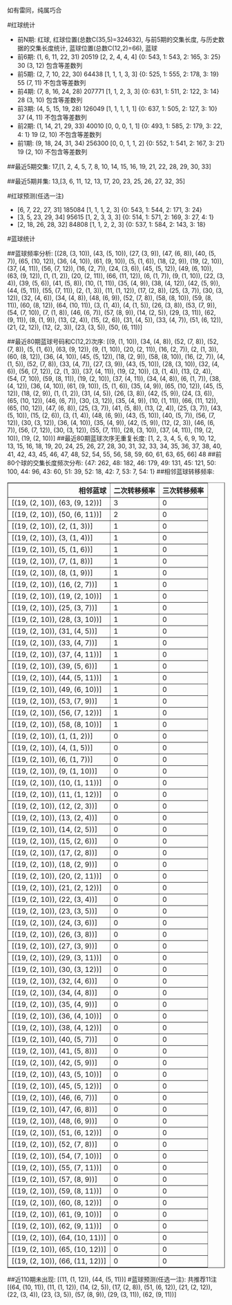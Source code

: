 <!-- 
.. title: 大乐透15114期(2015-09-30)数据分析报告
.. slug: dlott-15114-2015-09-30-report
.. date: 2015-10-01 08:00:00 UTC+08:00
.. tags: Lottery
.. link: 
.. description: 
.. type: text
-->

如有雷同，纯属巧合

<!-- TEASER_END-->

#红球统计

- 前N期: 红球, 红球位置(总数C(35,5)=324632), 与前5期的交集长度, 与历史数据的交集长度统计, 蓝球位置(总数C(12,2)=66), 蓝球
- 前6期: (1, 6, 11, 22, 31) 20519 [2, 2, 4, 4, 4] {0: 543, 1: 543, 2: 165, 3: 25} 30 (3, 12) 包含等差数列
- 前5期: (2, 7, 10, 22, 30) 64438 [1, 1, 1, 3, 3] {0: 525, 1: 555, 2: 178, 3: 19} 55 (7, 11) 不包含等差数列
- 前4期: (7, 8, 16, 24, 28) 207771 [1, 1, 2, 3, 3] {0: 631, 1: 511, 2: 122, 3: 14} 28 (3, 10) 包含等差数列
- 前3期: (4, 5, 15, 19, 28) 126049 [1, 1, 1, 1, 1] {0: 637, 1: 505, 2: 127, 3: 10} 37 (4, 11) 不包含等差数列
- 前2期: (1, 14, 21, 29, 33) 40010 [0, 0, 0, 1, 1] {0: 493, 1: 585, 2: 179, 3: 22, 4: 1} 19 (2, 10) 不包含等差数列
- 前1期: (9, 18, 24, 31, 34) 256300 [0, 0, 1, 1, 2] {0: 552, 1: 541, 2: 167, 3: 21} 19 (2, 10) 不包含等差数列

##最近5期交集:
17,[1, 2, 4, 5, 7, 8, 10, 14, 15, 16, 19, 21, 22, 28, 29, 30, 33]

##最近5期并集:
13,[3, 6, 11, 12, 13, 17, 20, 23, 25, 26, 27, 32, 35]

#红球预测(任选一注)

- [6, 7, 22, 27, 31] 185084 [1, 1, 1, 2, 3] {0: 543, 1: 544, 2: 171, 3: 24}
- [3, 5, 23, 29, 34] 95615 [1, 2, 3, 3, 3] {0: 514, 1: 571, 2: 169, 3: 27, 4: 1}
- [2, 18, 26, 28, 32] 84808 [1, 1, 2, 2, 3] {0: 537, 1: 584, 2: 143, 3: 18}

#蓝球统计

##蓝球频率分析:
[(28, (3, 10)), (43, (5, 10)), (27, (3, 9)), (47, (6, 8)), (40, (5, 7)), (65, (10, 12)), (36, (4, 10)), (61, (9, 10)), (5, (1, 6)), (18, (2, 9)), (19, (2, 10)), (37, (4, 11)), (56, (7, 12)), (16, (2, 7)), (24, (3, 6)), (45, (5, 12)), (49, (6, 10)), (63, (9, 12)), (1, (1, 2)), (20, (2, 11)), (66, (11, 12)), (6, (1, 7)), (9, (1, 10)), (22, (3, 4)), (39, (5, 6)), (41, (5, 8)), (10, (1, 11)), (35, (4, 9)), (38, (4, 12)), (42, (5, 9)), (44, (5, 11)), (55, (7, 11)), (2, (1, 3)), (11, (1, 12)), (17, (2, 8)), (25, (3, 7)), (30, (3, 12)), (32, (4, 6)), (34, (4, 8)), (48, (6, 9)), (52, (7, 8)), (58, (8, 10)), (59, (8, 11)), (60, (8, 12)), (64, (10, 11)), (3, (1, 4)), (4, (1, 5)), (26, (3, 8)), (53, (7, 9)), (54, (7, 10)), (7, (1, 8)), (46, (6, 7)), (57, (8, 9)), (14, (2, 5)), (29, (3, 11)), (62, (9, 11)), (8, (1, 9)), (13, (2, 4)), (15, (2, 6)), (31, (4, 5)), (33, (4, 7)), (51, (6, 12)), (21, (2, 12)), (12, (2, 3)), (23, (3, 5)), (50, (6, 11))]

##最近80期蓝球号码和C(12,2)次序:
[(9, (1, 10)), (34, (4, 8)), (52, (7, 8)), (52, (7, 8)), (5, (1, 6)), (63, (9, 12)), (9, (1, 10)), (20, (2, 11)), (16, (2, 7)), (2, (1, 3)), (60, (8, 12)), (36, (4, 10)), (45, (5, 12)), (18, (2, 9)), (58, (8, 10)), (16, (2, 7)), (4, (1, 5)), (52, (7, 8)), (33, (4, 7)), (27, (3, 9)), (43, (5, 10)), (28, (3, 10)), (32, (4, 6)), (56, (7, 12)), (2, (1, 3)), (37, (4, 11)), (19, (2, 10)), (3, (1, 4)), (13, (2, 4)), (54, (7, 10)), (59, (8, 11)), (19, (2, 10)), (37, (4, 11)), (34, (4, 8)), (6, (1, 7)), (38, (4, 12)), (36, (4, 10)), (61, (9, 10)), (5, (1, 6)), (35, (4, 9)), (65, (10, 12)), (45, (5, 12)), (18, (2, 9)), (1, (1, 2)), (31, (4, 5)), (26, (3, 8)), (42, (5, 9)), (24, (3, 6)), (65, (10, 12)), (46, (6, 7)), (30, (3, 12)), (35, (4, 9)), (10, (1, 11)), (66, (11, 12)), (65, (10, 12)), (47, (6, 8)), (25, (3, 7)), (41, (5, 8)), (13, (2, 4)), (25, (3, 7)), (43, (5, 10)), (15, (2, 6)), (3, (1, 4)), (48, (6, 9)), (43, (5, 10)), (40, (5, 7)), (56, (7, 12)), (30, (3, 12)), (36, (4, 10)), (35, (4, 9)), (42, (5, 9)), (12, (2, 3)), (46, (6, 7)), (56, (7, 12)), (30, (3, 12)), (55, (7, 11)), (28, (3, 10)), (37, (4, 11)), (19, (2, 10)), (19, (2, 10))]
##最近80期蓝球次序无重复长度:
[1, 2, 3, 4, 5, 6, 9, 10, 12, 13, 15, 16, 18, 19, 20, 24, 25, 26, 27, 28, 30, 31, 32, 33, 34, 35, 36, 37, 38, 40, 41, 42, 43, 45, 46, 47, 48, 52, 54, 55, 56, 58, 59, 60, 61, 63, 65, 66] 48
##前80个球的交集长度频次分布:
{47: 262, 48: 182, 46: 179, 49: 131, 45: 121, 50: 100, 44: 96, 43: 60, 51: 39, 52: 18, 42: 7, 53: 7, 54: 1}
##相邻蓝球转移频率:
<table border="1" class="table table-striped dataframe">
  <thead>
    <tr style="text-align: right;">
      <th>相邻蓝球</th>
      <th>二次转移频率</th>
      <th>三次转移频率</th>
    </tr>
  </thead>
  <tbody>
    <tr>
      <td>[(19, (2, 10)), (63, (9, 12))]</td>
      <td>3</td>
      <td>0</td>
    </tr>
    <tr>
      <td>[(19, (2, 10)), (50, (6, 11))]</td>
      <td>2</td>
      <td>0</td>
    </tr>
    <tr>
      <td>[(19, (2, 10)), (2, (1, 3))]</td>
      <td>1</td>
      <td>0</td>
    </tr>
    <tr>
      <td>[(19, (2, 10)), (3, (1, 4))]</td>
      <td>1</td>
      <td>0</td>
    </tr>
    <tr>
      <td>[(19, (2, 10)), (5, (1, 6))]</td>
      <td>1</td>
      <td>0</td>
    </tr>
    <tr>
      <td>[(19, (2, 10)), (7, (1, 8))]</td>
      <td>1</td>
      <td>0</td>
    </tr>
    <tr>
      <td>[(19, (2, 10)), (8, (1, 9))]</td>
      <td>1</td>
      <td>0</td>
    </tr>
    <tr>
      <td>[(19, (2, 10)), (16, (2, 7))]</td>
      <td>1</td>
      <td>0</td>
    </tr>
    <tr>
      <td>[(19, (2, 10)), (19, (2, 10))]</td>
      <td>1</td>
      <td>0</td>
    </tr>
    <tr>
      <td>[(19, (2, 10)), (25, (3, 7))]</td>
      <td>1</td>
      <td>0</td>
    </tr>
    <tr>
      <td>[(19, (2, 10)), (28, (3, 10))]</td>
      <td>1</td>
      <td>0</td>
    </tr>
    <tr>
      <td>[(19, (2, 10)), (31, (4, 5))]</td>
      <td>1</td>
      <td>0</td>
    </tr>
    <tr>
      <td>[(19, (2, 10)), (33, (4, 7))]</td>
      <td>1</td>
      <td>0</td>
    </tr>
    <tr>
      <td>[(19, (2, 10)), (37, (4, 11))]</td>
      <td>1</td>
      <td>0</td>
    </tr>
    <tr>
      <td>[(19, (2, 10)), (39, (5, 6))]</td>
      <td>1</td>
      <td>0</td>
    </tr>
    <tr>
      <td>[(19, (2, 10)), (44, (5, 11))]</td>
      <td>1</td>
      <td>0</td>
    </tr>
    <tr>
      <td>[(19, (2, 10)), (49, (6, 10))]</td>
      <td>1</td>
      <td>0</td>
    </tr>
    <tr>
      <td>[(19, (2, 10)), (53, (7, 9))]</td>
      <td>1</td>
      <td>0</td>
    </tr>
    <tr>
      <td>[(19, (2, 10)), (56, (7, 12))]</td>
      <td>1</td>
      <td>0</td>
    </tr>
    <tr>
      <td>[(19, (2, 10)), (58, (8, 10))]</td>
      <td>1</td>
      <td>0</td>
    </tr>
    <tr>
      <td>[(19, (2, 10)), (1, (1, 2))]</td>
      <td>0</td>
      <td>0</td>
    </tr>
    <tr>
      <td>[(19, (2, 10)), (4, (1, 5))]</td>
      <td>0</td>
      <td>0</td>
    </tr>
    <tr>
      <td>[(19, (2, 10)), (6, (1, 7))]</td>
      <td>0</td>
      <td>0</td>
    </tr>
    <tr>
      <td>[(19, (2, 10)), (9, (1, 10))]</td>
      <td>0</td>
      <td>0</td>
    </tr>
    <tr>
      <td>[(19, (2, 10)), (10, (1, 11))]</td>
      <td>0</td>
      <td>0</td>
    </tr>
    <tr>
      <td>[(19, (2, 10)), (11, (1, 12))]</td>
      <td>0</td>
      <td>0</td>
    </tr>
    <tr>
      <td>[(19, (2, 10)), (12, (2, 3))]</td>
      <td>0</td>
      <td>0</td>
    </tr>
    <tr>
      <td>[(19, (2, 10)), (13, (2, 4))]</td>
      <td>0</td>
      <td>0</td>
    </tr>
    <tr>
      <td>[(19, (2, 10)), (14, (2, 5))]</td>
      <td>0</td>
      <td>0</td>
    </tr>
    <tr>
      <td>[(19, (2, 10)), (15, (2, 6))]</td>
      <td>0</td>
      <td>0</td>
    </tr>
    <tr>
      <td>[(19, (2, 10)), (17, (2, 8))]</td>
      <td>0</td>
      <td>0</td>
    </tr>
    <tr>
      <td>[(19, (2, 10)), (18, (2, 9))]</td>
      <td>0</td>
      <td>0</td>
    </tr>
    <tr>
      <td>[(19, (2, 10)), (20, (2, 11))]</td>
      <td>0</td>
      <td>0</td>
    </tr>
    <tr>
      <td>[(19, (2, 10)), (21, (2, 12))]</td>
      <td>0</td>
      <td>0</td>
    </tr>
    <tr>
      <td>[(19, (2, 10)), (22, (3, 4))]</td>
      <td>0</td>
      <td>0</td>
    </tr>
    <tr>
      <td>[(19, (2, 10)), (23, (3, 5))]</td>
      <td>0</td>
      <td>0</td>
    </tr>
    <tr>
      <td>[(19, (2, 10)), (24, (3, 6))]</td>
      <td>0</td>
      <td>0</td>
    </tr>
    <tr>
      <td>[(19, (2, 10)), (26, (3, 8))]</td>
      <td>0</td>
      <td>0</td>
    </tr>
    <tr>
      <td>[(19, (2, 10)), (27, (3, 9))]</td>
      <td>0</td>
      <td>0</td>
    </tr>
    <tr>
      <td>[(19, (2, 10)), (29, (3, 11))]</td>
      <td>0</td>
      <td>0</td>
    </tr>
    <tr>
      <td>[(19, (2, 10)), (30, (3, 12))]</td>
      <td>0</td>
      <td>0</td>
    </tr>
    <tr>
      <td>[(19, (2, 10)), (32, (4, 6))]</td>
      <td>0</td>
      <td>0</td>
    </tr>
    <tr>
      <td>[(19, (2, 10)), (34, (4, 8))]</td>
      <td>0</td>
      <td>0</td>
    </tr>
    <tr>
      <td>[(19, (2, 10)), (35, (4, 9))]</td>
      <td>0</td>
      <td>0</td>
    </tr>
    <tr>
      <td>[(19, (2, 10)), (36, (4, 10))]</td>
      <td>0</td>
      <td>0</td>
    </tr>
    <tr>
      <td>[(19, (2, 10)), (38, (4, 12))]</td>
      <td>0</td>
      <td>0</td>
    </tr>
    <tr>
      <td>[(19, (2, 10)), (40, (5, 7))]</td>
      <td>0</td>
      <td>0</td>
    </tr>
    <tr>
      <td>[(19, (2, 10)), (41, (5, 8))]</td>
      <td>0</td>
      <td>0</td>
    </tr>
    <tr>
      <td>[(19, (2, 10)), (42, (5, 9))]</td>
      <td>0</td>
      <td>0</td>
    </tr>
    <tr>
      <td>[(19, (2, 10)), (43, (5, 10))]</td>
      <td>0</td>
      <td>0</td>
    </tr>
    <tr>
      <td>[(19, (2, 10)), (45, (5, 12))]</td>
      <td>0</td>
      <td>0</td>
    </tr>
    <tr>
      <td>[(19, (2, 10)), (46, (6, 7))]</td>
      <td>0</td>
      <td>0</td>
    </tr>
    <tr>
      <td>[(19, (2, 10)), (47, (6, 8))]</td>
      <td>0</td>
      <td>0</td>
    </tr>
    <tr>
      <td>[(19, (2, 10)), (48, (6, 9))]</td>
      <td>0</td>
      <td>0</td>
    </tr>
    <tr>
      <td>[(19, (2, 10)), (51, (6, 12))]</td>
      <td>0</td>
      <td>0</td>
    </tr>
    <tr>
      <td>[(19, (2, 10)), (52, (7, 8))]</td>
      <td>0</td>
      <td>0</td>
    </tr>
    <tr>
      <td>[(19, (2, 10)), (54, (7, 10))]</td>
      <td>0</td>
      <td>0</td>
    </tr>
    <tr>
      <td>[(19, (2, 10)), (55, (7, 11))]</td>
      <td>0</td>
      <td>0</td>
    </tr>
    <tr>
      <td>[(19, (2, 10)), (57, (8, 9))]</td>
      <td>0</td>
      <td>0</td>
    </tr>
    <tr>
      <td>[(19, (2, 10)), (59, (8, 11))]</td>
      <td>0</td>
      <td>0</td>
    </tr>
    <tr>
      <td>[(19, (2, 10)), (60, (8, 12))]</td>
      <td>0</td>
      <td>0</td>
    </tr>
    <tr>
      <td>[(19, (2, 10)), (61, (9, 10))]</td>
      <td>0</td>
      <td>0</td>
    </tr>
    <tr>
      <td>[(19, (2, 10)), (62, (9, 11))]</td>
      <td>0</td>
      <td>0</td>
    </tr>
    <tr>
      <td>[(19, (2, 10)), (64, (10, 11))]</td>
      <td>0</td>
      <td>0</td>
    </tr>
    <tr>
      <td>[(19, (2, 10)), (65, (10, 12))]</td>
      <td>0</td>
      <td>0</td>
    </tr>
    <tr>
      <td>[(19, (2, 10)), (66, (11, 12))]</td>
      <td>0</td>
      <td>0</td>
    </tr>
  </tbody>
</table>
##近110期未出现:
[(11, (1, 12)), (44, (5, 11))]
#蓝球预测(任选一注):
共推荐11注
[(64, (10, 11)), (11, (1, 12)), (14, (2, 5)), (17, (2, 8)), (51, (6, 12)), (21, (2, 12)), (22, (3, 4)), (23, (3, 5)), (57, (8, 9)), (29, (3, 11)), (62, (9, 11))]

